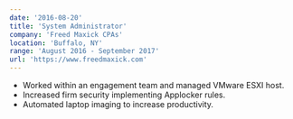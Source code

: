 ```yaml
---
date: '2016-08-20'
title: 'System Administrator'
company: 'Freed Maxick CPAs'
location: 'Buffalo, NY'
range: 'August 2016 - September 2017'
url: 'https://www.freedmaxick.com'
---
```


- Worked within an engagement team and managed VMware ESXI host.
- Increased firm security implementing Applocker rules.
- Automated laptop imaging to increase productivity.
